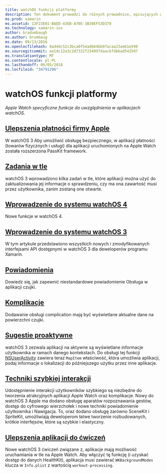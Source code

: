 ```yaml
---
title: watchOS funkcji platformy
description: Ten dokument prowadzi do różnych prowadnice, opisujących watchOS platformy funkcje, takie jak Apple Pay, powiadomienia, komplikacji, aktywne sugestii, ćwiczeń aplikacje i inne.
ms.prod: xamarin
ms.assetid: 13F23E01-BAED-43EB-A70E-3B30EF53D379
ms.technology: xamarin-ios
author: bradumbaugh
ms.author: brumbaug
ms.date: 09/13/2016
ms.openlocfilehash: 8ad4dc52c3bca0f54adb64bb97acaa23aeb1e590
ms.sourcegitcommit: ea1dc12a3c2d7322f234997daacbfdb6ad542507
ms.translationtype: MT
ms.contentlocale: pl-PL
ms.lasthandoff: 06/05/2018
ms.locfileid: "34791296"
---
```

# <a name="watchos-platform-features"></a>watchOS funkcji platformy

_Apple Watch specyficzne funkcje do uwzględnienia w aplikacjach watchOS._

## <a name="apple-pay-enhancementsioswatchosplatformapple-paymd"></a>[Ulepszenia płatności firmy Apple](~/ios/watchos/platform/apple-pay.md)

W watchOS 3 Aby umożliwić obsługę bezpiecznego, w aplikacji płatności (towarów fizycznych i usługi) dla aplikacji uruchomionych na Apple Watch została rozszerzona PassKit framework.

## <a name="background-tasksioswatchosplatformbackground-tasksmd"></a>[Zadania w tle](~/ios/watchos/platform/background-tasks.md)

watchOS 3 wprowadzono kilka zadań w tle, które aplikacji można użyć do zaktualizowania jej informacje o sprawdzeniu, czy ma ona zawartość musi przez użytkownika, zanim zostaną one otwarte.

## <a name="introduction-to-watchos-4introduction-to-watchos4md"></a>[Wprowadzenie do systemu watchOS 4](introduction-to-watchos4.md)

Nowe funkcje w watchOS 4.

## <a name="introduction-to-watchos-3introduction-to-watchos3indexmd"></a>[Wprowadzenie do systemu watchOS 3](introduction-to-watchos3/index.md)

W tym artykule przedstawiono wszystkich nowych i zmodyfikowanych interfejsami API dostępnymi w watchOS 3 dla deweloperów programu Xamarin.

##  <a name="notificationsnotificationsmd"></a>[Powiadomienia](notifications.md)

Dowiedz się, jak zapewnić niestandardowe powiadomienie Obsługa w aplikacji czujki.

##  <a name="complicationscomplicationsmd"></a>[Komplikacje](complications.md)

Dodawanie obsługi complication mają być wyświetlane aktualne dane na powierzchni czujki.


## <a name="proactive-suggestionsioswatchosplatformproactive-suggestionsmd"></a>[Sugestie proaktywne](~/ios/watchos/platform/proactive-suggestions.md)

watchOS 3 zezwala aplikacji na aktywne są wyświetlane informacje użytkownika w ramach danego kontekstach. Do obsługi tej funkcji [NSUserActivity](https://developer.apple.com/reference/foundation/nsuseractivity) zawiera teraz `MapItem` właściwość, która umożliwia aplikacji, podaj informacje o lokalizacji do późniejszego użytku przez inne aplikacje.

## <a name="quick-interaction-techniquesioswatchosplatformquick-interaction-techniquesmd"></a>[Techniki szybkiej interakcji](~/ios/watchos/platform/quick-interaction-techniques.md)

Udostępnienie interakcji użytkowników szybkiego są niezbędne do tworzenia atrakcyjnych aplikacji Apple Watch oraz komplikacje. Nowy do watchOS 3 Apple ma dodano obsługę aparatów rozpoznawania gestów, dostęp do cyfrowego wierzchołek i nowe techniki powiadomienie użytkownika i Nawigacja. To, oraz dodano obsługę zarówno SceneKit i SpriteKit, umożliwiają deweloperom łatwe tworzenie rozbudowanych, krótkie interfejsów, które są szybkie i elastyczny.

## <a name="workout-app-enhancementsioswatchosplatformworkout-appsmd"></a>[Ulepszenia aplikacji do ćwiczeń](~/ios/watchos/platform/workout-apps.md)

Nowe watchOS 3 ćwiczeń związane z, aplikacje mają możliwość uruchamiania w tle na Apple Watch. Aby włączyć tę funkcję (i uzyskać dostęp do danych HealthKit), aplikacja musi zawierać `WKBackgroundModes` klucza w `Info.plist` z wartością `workout-processing`.
